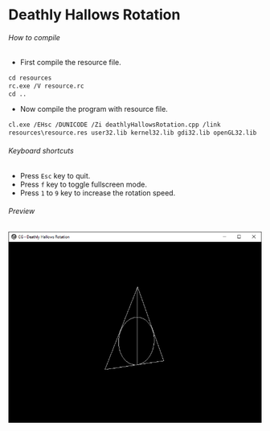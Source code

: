 Deathly Hallows Rotation
========================

###### How to compile

- First compile the resource file.

```
cd resources
rc.exe /V resource.rc
cd ..
```

- Now compile the program with resource file.

```
cl.exe /EHsc /DUNICODE /Zi deathlyHallowsRotation.cpp /link resources\resource.res user32.lib kernel32.lib gdi32.lib openGL32.lib
```

###### Keyboard shortcuts
- Press ```Esc``` key to quit.
- Press ```f``` key to toggle fullscreen mode.
- Press ```1``` to ```9``` key to increase the rotation speed.

###### Preview
![deathlyHallowsRotation][deathlyHallowsRotation-image]

<!-- Image declaration -->

[deathlyHallowsRotation-image]: ./preview/deathlyHallowsRotation.png "Deathly Hallows Rotation"
